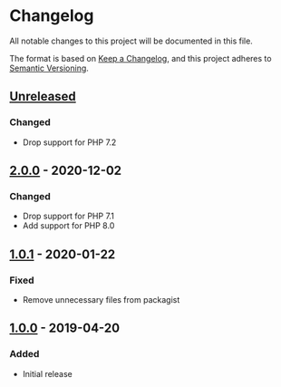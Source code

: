 # Changelog
All notable changes to this project will be documented in this file.

The format is based on [Keep a Changelog](https://keepachangelog.com/en/1.0.0/),
and this project adheres to [Semantic Versioning](https://semver.org/spec/v2.0.0.html).

## [Unreleased]
### Changed
- Drop support for PHP 7.2

## [2.0.0] - 2020-12-02
### Changed
- Drop support for PHP 7.1
- Add support for PHP 8.0

## [1.0.1] - 2020-01-22
### Fixed
- Remove unnecessary files from packagist

## [1.0.0] - 2019-04-20
### Added
- Initial release

[Unreleased]: https://github.com/particleflux/password-manager-connection/compare/2.0.0...HEAD
[2.0.0]: https://github.com/particleflux/password-manager-connection/releases/tag/2.0.0
[1.0.1]: https://github.com/particleflux/password-manager-connection/releases/tag/1.0.1
[1.0.0]: https://github.com/particleflux/password-manager-connection/releases/tag/1.0.0
